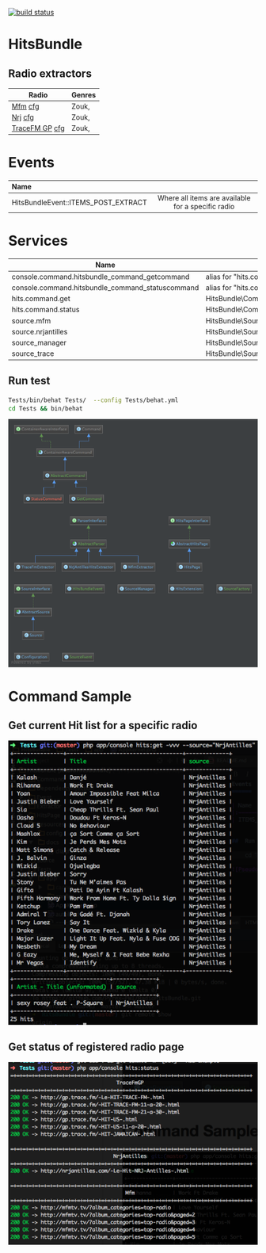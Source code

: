 [![build status](http://gitlab.cpyree.com/Pyrex-Fwi/HitsBundle/badges/master/build.svg)](http://gitlab.cpyree.com/Pyrex-Fwi/HitsBundle/commits/master)

HitsBundle
===============

## Radio extractors

  Radio                                | Genres
  -----------------------------------  | -------------
  [Mfm](http://mfmtv.tv) [cfg](Resources/config/radio_mfm.yml)              | Zouk, 
  [Nrj](http://nrjantilles.com) [cfg](Resources/config/radio_nrj.yml)         | Zouk, 
  [TraceFM GP](http://gp.trace.fm) [cfg](Resources/config/radio_trace.xml)      | Zouk, 

Events
======

| Name                         |                                                                                  |
|:---------------------------- |:--------------------------------------------------------------------------------:|
| HitsBundleEvent::ITEMS_POST_EXTRACT              | Where all items are available for a specific radio   |


Services
========



  Name                                 | Class
  -----------------------------------  | -------------
  console.command.hitsbundle_command_getcommand      |alias for "hits.command.get"    
  console.command.hitsbundle_command_statuscommand   |alias for "hits.command.status" 
  hits.command.get                                   |HitsBundle\Command\GetCommand   
  hits.command.status                                |HitsBundle\Command\StatusCommand
  source.mfm                                         |HitsBundle\Source\Source        
  source.nrjantilles                                 |HitsBundle\Source\Source        
  source_manager                                     |HitsBundle\Source\SourceManager 
  source_trace                                       |HitsBundle\Source\Source        
  

##  Run test

```sh
Tests/bin/behat Tests/  --config Tests/behat.yml 
cd Tests && bin/behat
```

![Pseudoarchi](Resources/docs/diagram.png)

Command Sample
==============

## Get current Hit list for a specific radio

![Pseudoarchi](Resources/docs/sample_01.png)

## Get status of registered radio page

![Pseudoarchi](Resources/docs/sample_02.png)

